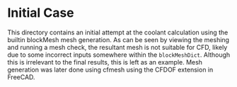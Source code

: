# Initial Case
This directory contains an initial attempt at the coolant calculation using the builtin blockMesh mesh generation. As can be seen by viewing the meshing and running a mesh check, the resultant mesh is not suitable for CFD, likely due to some incorrect inputs somewhere within the `blockMeshDict`. Although this is irrelevant to the final results, this is left as an example. Mesh generation was later done using cfmesh using the CFDOF extension in FreeCAD.